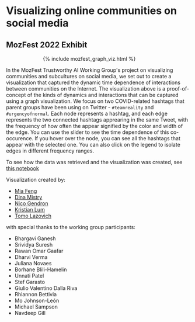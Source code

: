 # Visualizing online communities on social media
## MozFest 2022 Exhibit

<div style="width: 60%; margin: 0px auto;">

{% include mozfest_graph_viz.html %}
  
</div>

In the MozFest Trustworthy AI Working Group's project on visualizing communities and subcultures on social media, we set out to create a visualization that captured the dynamic time dependence of interactions between communities on the Internet. The visualization above is a proof-of-concept of the kinds of dynamics and interactions that can be captured using a graph visualization. We focus on two COVID-related hashtags that parent groups have been using on Twitter - `#teamreality` and `#urgencyofnormal`. Each node represents a hashtag, and each edge represents the two connected hashtags apprearing in the same Tweet, with the frequency of how often the appear signified by the color and width of the edge. You can use the slider to see the time dependence of this co-occurence. If you hover over the node, you can see all the hashtags that appear with the selected one. You can also click on the legend to isolate edges in different frequency ranges.

To see how the data was retrieved and the visualization was created, see [this notebook](https://github.com/twitterdev/hashtag-graph-viz/blob/main/notebooks/hashtag_graph_example_from_tweets.ipynb)


Visualization created by:
- [Mia Feng](https://twitter.com/mia_mifeng)
- [Dina Mistry](https://twitter.com/dinacmistry)
- [Nico Gendron](https://twitter.com/nico_gendron)
- [Kristian Lum](https://twitter.com/KLdivergence)
- [Tomo Lazovich](https://twitter.com/laughsovich)

with special thanks to the working group participants:
- Bhargavi Ganesh
- Srividya Suresh
- Rawan Omar Gaafar
- Dharvi Verma
- Juliana Novaes
- Borhane Blili-Hamelin
- Unnati Patel
- Stef Garasto
- Giulio Valentino Dalla Riva
- Rhiannon Bettivia
- Mo Johnson-León
- Michael Sampson
- Navdeep Gill
